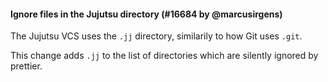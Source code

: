 #### Ignore files in the Jujutsu directory (#16684 by @marcusirgens)

The Jujutsu VCS uses the `.jj` directory, similarily to how Git uses `.git`.

This change adds `.jj` to the list of directories which are silently ignored by prettier.
